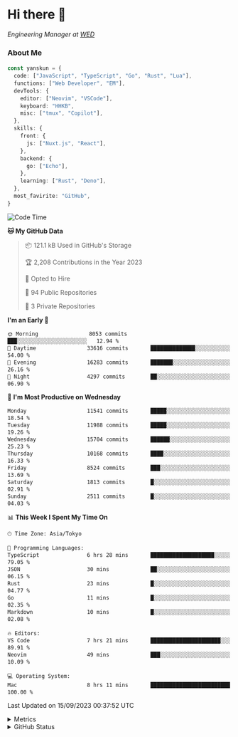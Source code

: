# Hi there&nbsp;:wave:

<!-- ![Alt text](https://spotify-recently-played-readme.vercel.app/api?user=31kynbuubkiu3r4qh4hjuaglhfay) -->

_Engineering Manager at [WED](https://github.com/wedinc)_

### About Me

```ts
const yanskun = {
  code: ["JavaScript", "TypeScript", "Go", "Rust", "Lua"],
  functions: ["Web Developer", "EM"],
  devTools: {
    editor: ["Neovim", "VSCode"],
    keyboard: "HHKB",
    misc: ["tmux", "Copilot"],
  },
  skills: {
    front: {
      js: ["Nuxt.js", "React"],
    },
    backend: {
      go: ["Echo"],
    },
    learning: ["Rust", "Deno"],
  },
  most_favirite: "GitHub",
}
```

<!--START_SECTION:waka-->
![Code Time](http://img.shields.io/badge/Code%20Time-477%20hrs%2040%20mins-blue)

**🐱 My GitHub Data** 

> 📦 121.1 kB Used in GitHub's Storage 
 > 
> 🏆 2,208 Contributions in the Year 2023
 > 
> 💼 Opted to Hire
 > 
> 📜 94 Public Repositories 
 > 
> 🔑 3 Private Repositories 
 > 
**I'm an Early 🐤** 

```text
🌞 Morning                8053 commits        ███░░░░░░░░░░░░░░░░░░░░░░   12.94 % 
🌆 Daytime                33616 commits       ██████████████░░░░░░░░░░░   54.00 % 
🌃 Evening                16283 commits       ███████░░░░░░░░░░░░░░░░░░   26.16 % 
🌙 Night                  4297 commits        ██░░░░░░░░░░░░░░░░░░░░░░░   06.90 % 
```
📅 **I'm Most Productive on Wednesday** 

```text
Monday                   11541 commits       █████░░░░░░░░░░░░░░░░░░░░   18.54 % 
Tuesday                  11988 commits       █████░░░░░░░░░░░░░░░░░░░░   19.26 % 
Wednesday                15704 commits       ██████░░░░░░░░░░░░░░░░░░░   25.23 % 
Thursday                 10168 commits       ████░░░░░░░░░░░░░░░░░░░░░   16.33 % 
Friday                   8524 commits        ███░░░░░░░░░░░░░░░░░░░░░░   13.69 % 
Saturday                 1813 commits        █░░░░░░░░░░░░░░░░░░░░░░░░   02.91 % 
Sunday                   2511 commits        █░░░░░░░░░░░░░░░░░░░░░░░░   04.03 % 
```


📊 **This Week I Spent My Time On** 

```text
🕑︎ Time Zone: Asia/Tokyo

💬 Programming Languages: 
TypeScript               6 hrs 28 mins       ████████████████████░░░░░   79.05 % 
JSON                     30 mins             ██░░░░░░░░░░░░░░░░░░░░░░░   06.15 % 
Rust                     23 mins             █░░░░░░░░░░░░░░░░░░░░░░░░   04.77 % 
Go                       11 mins             █░░░░░░░░░░░░░░░░░░░░░░░░   02.35 % 
Markdown                 10 mins             █░░░░░░░░░░░░░░░░░░░░░░░░   02.08 % 

🔥 Editors: 
VS Code                  7 hrs 21 mins       ██████████████████████░░░   89.91 % 
Neovim                   49 mins             ███░░░░░░░░░░░░░░░░░░░░░░   10.09 % 

💻 Operating System: 
Mac                      8 hrs 11 mins       █████████████████████████   100.00 % 
```


 Last Updated on 15/09/2023 00:37:52 UTC
<!--END_SECTION:waka-->

<details>
  <summary>Metrics</summary>
  <img src="https://github.com/yanskun/yanskun/blob/main/github-metrics.svg" alt="Metrics">
</details>

<details>
  <summary>GitHub Status</summary>
  <picture>
    <source media="(prefers-color-scheme: dark)" srcset="https://raw.githubusercontent.com/yanskun/yanskun/master/profile-summary-card-output/nord_dark/0-profile-details.svg">
   <img src="https://raw.githubusercontent.com/yanskun/yanskun/master/profile-summary-card-output/default/0-profile-details.svg">
  </picture>
  <br>
  <picture>
    <source media="(prefers-color-scheme: dark)" srcset="https://raw.githubusercontent.com/yanskun/yanskun/master/profile-summary-card-output/nord_dark/1-repos-per-language.svg">
   <img src="https://raw.githubusercontent.com/yanskun/yanskun/master/profile-summary-card-output/default/1-repos-per-language.svg">
  </picture>
  <picture>
    <source media="(prefers-color-scheme: dark)" srcset="https://raw.githubusercontent.com/yanskun/yanskun/master/profile-summary-card-output/nord_dark/2-most-commit-language.svg">
   <img src="https://raw.githubusercontent.com/yanskun/yanskun/master/profile-summary-card-output/default/2-most-commit-language.svg">
  </picture>
  <br>
  <picture>
    <source media="(prefers-color-scheme: dark)" srcset="https://raw.githubusercontent.com/yanskun/yanskun/master/profile-summary-card-output/nord_dark/3-stats.svg">
   <img src="https://raw.githubusercontent.com/yanskun/yanskun/master/profile-summary-card-output/default/3-stats.svg">
  </picture>
  <picture>
    <source media="(prefers-color-scheme: dark)" srcset="https://raw.githubusercontent.com/yanskun/yanskun/master/profile-summary-card-output/nord_dark/4-productive-time.svg">
   <img src="https://raw.githubusercontent.com/yanskun/yanskun/master/profile-summary-card-output/default/4-productive-time.svg">
  </picture>
</details>
